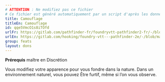 ```yaml
---
# ATTENTION : Ne modifiez pas ce fichier
# Ce fichier est généré automatiquement par un script d'après les données du module Foundry VTT officiel et de sa traduction
title: Camouflage
titleEn: Camouflage
id: qqe5VmcO1s8iTOfd
urlFr: https://gitlab.com/pathfinder-fr/foundryvtt-pathfinder2-fr/-/blob/master/data/feats/qqe5VmcO1s8iTOfd.htm
urlEn: https://gitlab.com/hooking/foundry-vtt---pathfinder-2e/-/blob/master/packs/data/feats.db/camouflage.json
group: feats
layout: dons
---
```

**Prérequis** maître en Discrétion

Vous modifiez votre apparence pour vous fondre dans la nature. Dans un environnement naturel, vous pouvez Être furtif, même si l’on vous observe.



